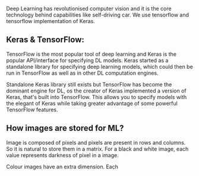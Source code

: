 Deep Learning has revolutionised computer vision and it is the core technology behind capabilities like self-driving car. We use tensorflow and tensorflow implementation of Keras.

## Keras & TensorFlow:
TensorFlow is the most popular tool of deep learning and Keras is the popular API/interface for specifying DL models. Keras started as a standalone library for specifying deep learning models, which could then be run in TensorFlow as well as in other DL computation engines.

Standalone Keras library still exists but TensorFlow has become the dominant engine for DL, os the creator of Keras implemented a version of Keras, that's built into TensorFlow. This allows you to specify models with the elegant of Keras while taking greater advantage of some powerful TensorFlow features.

## How images are stored for ML?
Image is composed of pixels and pixels are present in rows and columns. So it is natural to store them in a matrix. For a black and white image, each value represents darkness of pixel in a image. 

Colour images have an extra dimension. Each